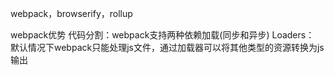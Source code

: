 webpack，browserify，rollup

webpack优势
代码分割：webpack支持两种依赖加载(同步和异步)
Loaders： 默认情况下webpack只能处理js文件，通过加载器可以将其他类型的资源转换为js输出
